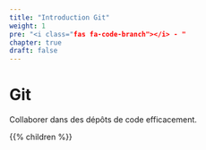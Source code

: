 ```yaml
---
title: "Introduction Git"
weight: 1
pre: "<i class="fas fa-code-branch"></i> - "
chapter: true
draft: false
---
```


# Git

Collaborer dans des dépôts de code efficacement.

{{% children  %}}
